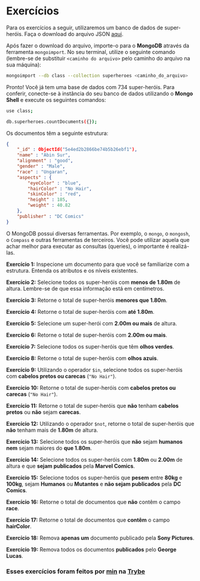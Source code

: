 # Exercícios

Para os exercícios a seguir, utilizaremos um banco de dados de super-heróis. Faça o download do arquivo JSON [aqui](https://assets.app.betrybe.com/back-end/mongodb/superheroes-957c961ea234d06d7cfdae73c87d47a6.json).

Após fazer o download do arquivo, importe-o para o __MongoDB__ através da ferramenta `mongoimport`. No seu terminal, utilize o seguinte comando (lembre-se de substituir `<caminho do arquivo>` pelo caminho do arquivo na sua máquina):

```bash
mongoimport --db class --collection superheroes <caminho_do_arquivo>
```

Pronto! Você já tem uma base de dados com 734 super-heróis. Para conferir, conecte-se à instância do seu banco de dados utilizando o __Mongo Shell__ e execute os seguintes comandos:

```bash
use class;

db.superheroes.countDocuments({});
```

Os documentos têm a seguinte estrutura:

```json
{
    "_id" : ObjectId("5e4ed2b2866be74b5b26ebf1"),
    "name" : "Abin Sur",
    "alignment" : "good",
    "gender" : "Male",
    "race" : "Ungaran",
    "aspects" : {
        "eyeColor" : "blue",
        "hairColor" : "No Hair",
        "skinColor" : "red",
        "height" : 185,
        "weight" : 40.82
    },
    "publisher" : "DC Comics"
}
```

O MongoDB possui diversas ferramentas. Por exemplo, o `mongo`, o `mongosh`, o `Compass` e outras ferramentas de terceiros. Você pode utilizar aquela que achar melhor para executar as consultas (queries), o importante é realizá-las.

__Exercício 1:__ Inspecione um documento para que você se familiarize com a estrutura. Entenda os atributos e os níveis existentes.

__Exercício 2:__ Selecione todos os super-heróis com __menos de 1.80m__ de altura. Lembre-se de que essa informação está em centímetros.

__Exercício 3:__ Retorne o total de super-heróis __menores que 1.80m__.

__Exercício 4:__ Retorne o total de super-heróis com __até 1.80m__.

__Exercício 5:__ Selecione um super-herói com __2.00m ou mais__ de altura.

__Exercício 6:__ Retorne o total de super-heróis com __2.00m ou mais__.

__Exercício 7:__ Selecione todos os super-heróis que têm __olhos verdes__.

__Exercício 8:__ Retorne o total de super-heróis com __olhos azuis__.

__Exercício 9:__ Utilizando o operador `$in`, selecione todos os super-heróis com __cabelos pretos ou carecas__ (`"No Hair"`).

__Exercício 10:__ Retorne o total de super-heróis com __cabelos pretos ou carecas__ (`"No Hair"`).

__Exercício 11:__ Retorne o total de super-heróis que __não__ tenham __cabelos pretos__ ou __não__ sejam __carecas__.

__Exercício 12:__ Utilizando o operador `$not`, retorne o total de super-heróis que __não__ tenham mais de __1.80m__ de altura.

__Exercício 13:__ Selecione todos os super-heróis que __não__ sejam __humanos nem__ sejam maiores do __que 1.80m__.

__Exercício 14:__ Selecione todos os super-heróis com __1.80m__ ou __2.00m__ de altura e que __sejam publicados__ pela __Marvel Comics__.

__Exercício 15:__ Selecione todos os super-heróis que __pesem__ entre __80kg__ e __100kg__, sejam __Humanos__ ou __Mutantes__ e __não sejam publicados__ pela __DC Comics__.

__Exercício 16:__ Retorne o total de documentos que __não__ contêm o campo __race__.

__Exercício 17:__ Retorne o total de documentos que __contêm__ o campo __hairColor__.

__Exercício 18:__ Remova __apenas um__ documento publicado pela __Sony Pictures__.

__Exercício 19:__ Remova todos os documentos __publicados__ pelo __George Lucas__.

### Esses exercícios foram feitos por [min](https://www.linkedin.com/in/jonathanrei5/) na [Trybe](https://www.betrybe.com/)
